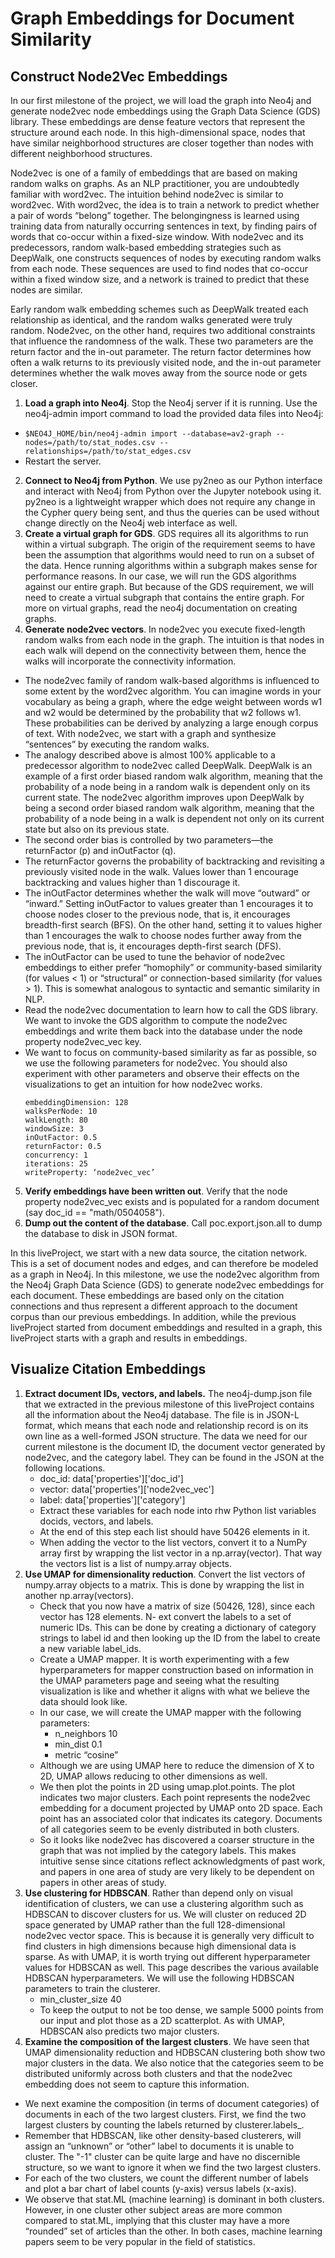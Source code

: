 # Graph Embeddings for Document Similarity

## Construct Node2Vec Embeddings

In our first milestone of the project, we will load the graph into Neo4j and generate node2vec node embeddings using the Graph Data Science (GDS) library. These embeddings are dense feature vectors that represent the structure around each node. In this high-dimensional space, nodes that have similar neighborhood structures are closer together than nodes with different neighborhood structures.

Node2vec is one of a family of embeddings that are based on making random walks on graphs. As an NLP practitioner, you are undoubtedly familiar with word2vec. The intuition behind node2vec is similar to word2vec. With word2vec, the idea is to train a network to predict whether a pair of words “belong” together. The belongingness is learned using training data from naturally occurring sentences in text, by finding pairs of words that co-occur within a fixed-size window. With node2vec and its predecessors, random walk-based embedding strategies such as DeepWalk, one constructs sequences of nodes by executing random walks from each node. These sequences are used to find nodes that co-occur within a fixed window size, and a network is trained to predict that these nodes are similar.

Early random walk embedding schemes such as DeepWalk treated each relationship as identical, and the random walks generated were truly random. Node2vec, on the other hand, requires two additional constraints that influence the randomness of the walk. These two parameters are the return factor and the in-out parameter. The return factor determines how often a walk returns to its previously visited node, and the in-out parameter determines whether the walk moves away from the source node or gets closer.

1.  **Load a graph into Neo4j**. Stop the Neo4j server if it is running. Use the neo4j-admin import command to load the provided data files into Neo4j:
   - `$NEO4J_HOME/bin/neo4j-admin import --database=av2-graph --nodes=/path/to/stat_nodes.csv --relationships=/path/to/stat_edges.csv`
   - Restart the server. 
2. **Connect to Neo4j from Python**. We use py2neo as our Python interface and interact with Neo4j from Python over the Jupyter notebook using it. py2neo is a lightweight wrapper which does not require any change in the Cypher query being sent, and thus the queries can be used without change directly on the Neo4j web interface as well. 
3. **Create a virtual graph for GDS**. GDS requires all its algorithms to run within a virtual subgraph. The origin of the requirement seems to have been the assumption that algorithms would need to run on a subset of the data. Hence running algorithms within a subgraph makes sense for performance reasons. In our case, we will run the GDS algorithms against our entire graph. But because of the GDS requirement, we will need to create a virtual subgraph that contains the entire graph. For more on virtual graphs, read the neo4j documentation on creating graphs. 
4. **Generate node2vec vectors**. In node2vec you execute fixed-length random walks from each node in the graph. The intuition is that nodes in each walk will depend on the connectivity between them, hence the walks will incorporate the connectivity information.
- The node2vec family of random walk-based algorithms is influenced to some extent by the word2vec algorithm. You can imagine words in your vocabulary as being a graph, where the edge weight between words w1 and w2 would be determined by the probability that w2 follows w1. These probabilities can be derived by analyzing a large enough corpus of text. With node2vec, we start with a graph and synthesize “sentences” by executing the random walks.
- The analogy described above is almost 100% applicable to a predecessor algorithm to node2vec called DeepWalk. DeepWalk is an example of a first order biased random walk algorithm, meaning that the probability of a node being in a random walk is dependent only on its current state. The node2vec algorithm improves upon DeepWalk by being a second order biased random walk algorithm, meaning that the probability of a node being in a walk is dependent not only on its current state but also on its previous state.
- The second order bias is controlled by two parameters—the returnFactor (p) and inOutFactor (q).
- The returnFactor governs the probability of backtracking and revisiting a previously visited node in the walk. Values lower than 1 encourage backtracking and values higher than 1 discourage it.
- The inOutFactor determines whether the walk will move “outward” or “inward.” Setting inOutFactor to values greater than 1 encourages it to choose nodes closer to the previous node, that is, it encourages breadth-first search (BFS). On the other hand, setting it to values higher than 1 encourages the walk to choose nodes further away from the previous node, that is, it encourages depth-first search (DFS).
- The inOutFactor can be used to tune the behavior of node2vec embeddings to either prefer “homophily” or community-based similarity (for values < 1) or “structural” or connection-based similarity (for values > 1). This is somewhat analogous to syntactic and semantic similarity in NLP.
- Read the node2vec documentation to learn how to call the GDS library. We want to invoke the GDS algorithm to compute the node2vec embeddings and write them back into the database under the node property node2vec_vec key.
- We want to focus on community-based similarity as far as possible, so we use the following parameters for node2vec. You should also experiment with other parameters and observe their effects on the visualizations to get an intuition for how node2vec works.
    ```
    embeddingDimension: 128
    walksPerNode: 10
    walkLength: 80
    windowSize: 3
    inOutFactor: 0.5
    returnFactor: 0.5
    concurrency: 1
    iterations: 25
    writeProperty: ‘node2vec_vec’
    ```


5. **Verify embeddings have been written out**. Verify that the node property node2vec_vec exists and is populated for a random document (say doc_id == "math/0504058"). 
6. **Dump out the content of the database**. Call poc.export.json.all to dump the database to disk in JSON format.

In this liveProject, we start with a new data source, the citation network. This is a set of document nodes and edges, and can therefore be modeled as a graph in Neo4j. In this milestone, we use the node2vec algorithm from the Neo4j Graph Data Science (GDS) to generate node2vec embeddings for each document. These embeddings are based only on the citation connections and thus represent a different approach to the document corpus than our previous embeddings. In addition, while the previous liveProject started from document embeddings and resulted in a graph, this liveProject starts with a graph and results in embeddings.

## Visualize Citation Embeddings

1. **Extract document IDs, vectors, and labels.**  The neo4j-dump.json file that we extracted in the previous milestone of this liveProject contains all the information about the Neo4j database. The file is in JSON-L format, which means that each node and relationship record is on its own line as a well-formed JSON structure. The data we need for our current milestone is the document ID, the document vector generated by node2vec, and the category label. They can be found in the JSON at the following locations.
   - doc_id: data['properties']['doc_id']
   - vector: data['properties']['node2vec_vec']
   - label: data['properties']['category']
   - Extract these variables for each node into rhw Python list variables docids, vectors, and labels.
   - At the end of this step each list should have 50426 elements in it.
   - When adding the vector to the list vectors, convert it to a NumPy array first by wrapping the list vector in a np.array(vector). That way the vectors list is a list of numpy.array objects.
2. **Use UMAP for dimensionality reduction**.  Convert the list vectors of numpy.array objects to a matrix. This is done by wrapping the list in another np.array(vectors).
   - Check that you now have a matrix of size (50426, 128), since each vector has 128 elements.
   N- ext convert the labels to a set of numeric IDs. This can be done by creating a dictionary of category strings to label id and then looking up the ID from the label to create a new variable label_ids.
   - Create a UMAP mapper. It is worth experimenting with a few hyperparameters for mapper construction based on information in the UMAP parameters page and seeing what the resulting visualization is like and whether it aligns with what we believe the data should look like.
   - In our case, we will create the UMAP mapper with the following parameters:
     - n_neighbors 10
     - min_dist 0.1
     - metric “cosine”
   - Although we are using UMAP here to reduce the dimension of X to 2D, UMAP allows reducing to other dimensions as well.
   - We then plot the points in 2D using umap.plot.points. The plot indicates two major clusters. Each point represents the node2vec embedding for a document projected by UMAP onto 2D space. Each point has an associated color that indicates its category. Documents of all categories seem to be evenly distributed in both clusters.
   - So it looks like node2vec has discovered a coarser structure in the graph that was not implied by the category labels. This makes intuitive sense since citations reflect acknowledgments of past work, and papers in one area of study are very likely to be dependent on papers in other areas of study.
3. **Use clustering for HDBSCAN**.  Rather than depend only on visual identification of clusters, we can use a clustering algorithm such as HDBSCAN to discover clusters for us. We will cluster on reduced 2D space generated by UMAP rather than the full 128-dimensional node2vec vector space. This is because it is generally very difficult to find clusters in high dimensions because high dimensional data is sparse. As with UMAP, it is worth trying out different hyperparameter values for HDBSCAN as well. This page describes the various available HDBSCAN hyperparameters. We will use the following HDBSCAN parameters to train the clusterer.
   - min_cluster_size 40
   - To keep the output to not be too dense, we sample 5000 points from our input and plot those as a 2D scatterplot. As with UMAP, HDBSCAN also predicts two major clusters. 
4. **Examine the composition of the largest clusters**.  We have seen that UMAP dimensionality reduction and HDBSCAN clustering both show two major clusters in the data. We also notice that the categories seem to be distributed uniformly across both clusters and that the node2vec embedding does not seem to capture this information.
- We next examine the composition (in terms of document categories) of documents in each of the two largest clusters. First, we find the two largest clusters by counting the labels returned by clusterer.labels_.
- Remember that HDBSCAN, like other density-based clusterers, will assign an “unknown” or “other” label to documents it is unable to cluster. The "-1" cluster can be quite large and have no discernible structure, so we want to ignore it when we find the two largest clusters.
- For each of the two clusters, we count the different number of labels and plot a bar chart of label counts (y-axis) versus labels (x-axis).
- We observe that stat.ML (machine learning) is dominant in both clusters. However, in one cluster other subject areas are more common compared to stat.ML, implying that this cluster may have a more “rounded” set of articles than the other. In both cases, machine learning papers seem to be very popular in the field of statistics.
